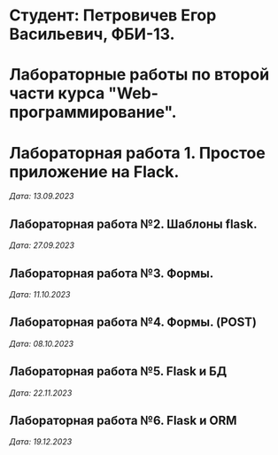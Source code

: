 # Студент: Петровичев Егор Васильевич, ФБИ-13.

# Лабораторные работы по второй части курса "Web-программирование".

# Лабораторная работа 1. Простое приложение на Flack.

*Дата: 13.09.2023*

## Лабораторная работа №2. Шаблоны flask.

*Дата: 27.09.2023*

## Лабораторная работа №3. Формы.

*Дата: 11.10.2023*

## Лабораторная работа №4. Формы. (POST)

*Дата: 08.10.2023*

## Лабораторная работа №5. Flask и БД

*Дата: 22.11.2023*

## Лабораторная работа №6. Flask и ORM

*Дата: 19.12.2023*

